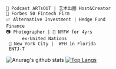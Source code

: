 <!--START_SECTION:waka-->
```text
🎤 Podcast ARTsOUT | 艺术出圈 Host&Creator  
💼 Forbes 50 Fintech Firm
📈 Alternative Investment | Hedge Fund
Finance
📷 Photographer | 📸 NYFW for 4yrs
      ex-United Nations
 📍 New York City |  WFH in Florida
 ENTJ-T
```
<!--END_SECTION:waka-->
![Anurag's github stats](https://github-readme-stats.vercel.app/api?username=pxd0207&theme=dracula&show_icons=true)
[![Top Langs](https://github-readme-stats.vercel.app/api/top-langs/?username=pxd0207)](https://github.com/anuraghazra/github-readme-stats)
